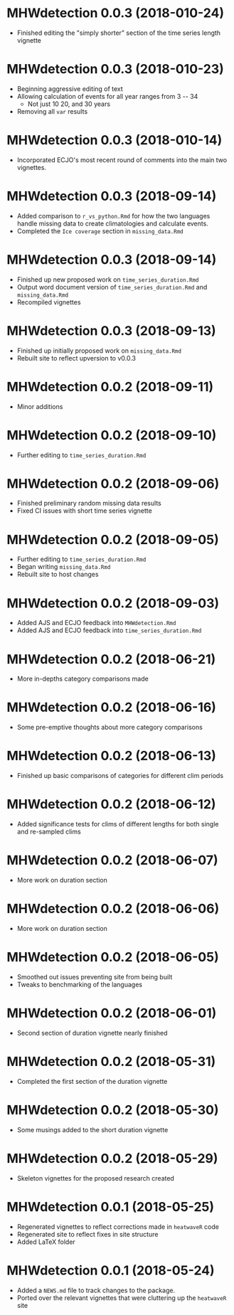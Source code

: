 # MHWdetection 0.0.3  (2018-010-24)

* Finished editing the "simply shorter" section of the time series length vignette

# MHWdetection 0.0.3  (2018-010-23)

* Beginning aggressive editing of text
* Allowing calculation of events for all year ranges from 3 -- 34
  * Not just 10 20, and 30 years
* Removing all `var` results

# MHWdetection 0.0.3  (2018-010-14)

* Incorporated ECJO's most recent round of comments into the main two vignettes.

# MHWdetection 0.0.3  (2018-09-14)

* Added comparison to `r_vs_python.Rmd` for how the two languages handle
  missing data to create climatologies and calculate events.
* Completed the `Ice coverage` section in `missing_data.Rmd`

# MHWdetection 0.0.3  (2018-09-14)

* Finished up new proposed work on `time_series_duration.Rmd`
* Output word document version of `time_series_duration.Rmd` and `missing_data.Rmd`
* Recompiled vignettes

# MHWdetection 0.0.3  (2018-09-13)

* Finished up initially proposed work on `missing_data.Rmd`
* Rebuilt site to reflect upversion to v0.0.3

# MHWdetection 0.0.2  (2018-09-11)

* Minor additions

# MHWdetection 0.0.2  (2018-09-10)

* Further editing to `time_series_duration.Rmd`

# MHWdetection 0.0.2  (2018-09-06)

* Finished preliminary random missing data results
* Fixed CI issues with short time series vignette

# MHWdetection 0.0.2  (2018-09-05)

* Further editing to `time_series_duration.Rmd`
* Began writing `missing_data.Rmd`
* Rebuilt site to host changes

# MHWdetection 0.0.2  (2018-09-03)

* Added AJS and ECJO feedback into `MHWdetection.Rmd`
* Added AJS and ECJO feedback into `time_series_duration.Rmd`

# MHWdetection 0.0.2  (2018-06-21)

* More in-depths category comparisons made

# MHWdetection 0.0.2  (2018-06-16)

* Some pre-emptive thoughts about more category comparisons

# MHWdetection 0.0.2  (2018-06-13)

* Finished up basic comparisons of categories for different clim periods

# MHWdetection 0.0.2  (2018-06-12)

* Added significance tests for clims of different lengths for both single and re-sampled clims

# MHWdetection 0.0.2  (2018-06-07)

* More work on duration section

# MHWdetection 0.0.2  (2018-06-06)

* More work on duration section

# MHWdetection 0.0.2  (2018-06-05)

* Smoothed out issues preventing site from being built
* Tweaks to benchmarking of the languages

# MHWdetection 0.0.2  (2018-06-01)

* Second section of duration vignette nearly finished

# MHWdetection 0.0.2  (2018-05-31)

* Completed the first section of the duration vignette

# MHWdetection 0.0.2  (2018-05-30)

* Some musings added to the short duration vignette

# MHWdetection 0.0.2  (2018-05-29)

* Skeleton vignettes for the proposed research created

# MHWdetection 0.0.1  (2018-05-25)

* Regenerated vignettes to reflect corrections made in `heatwaveR` code
* Regenerated site to reflect fixes in site structure
* Added LaTeX folder 

# MHWdetection 0.0.1  (2018-05-24)

* Added a `NEWS.md` file to track changes to the package.
* Ported over the relevant vignettes that were cluttering up the `heatwaveR` site
